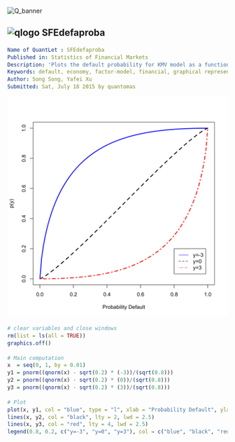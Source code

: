 
![Q_banner](https://github.com/QuantLet/Styleguide-and-Validation-procedure/blob/master/pictures/banner.png)

## ![qlogo](https://github.com/QuantLet/Styleguide-and-Validation-procedure/blob/master/pictures/qloqo.png) **SFEdefaproba**

```yaml
Name of QuantLet : SFEdefaproba 
Published in: Statistics of Financial Markets
Description: 'Plots the default probability for KMV model as a function of the state of the economy for 3 different states of the economy: bad (y=-3), typical (y=0) and good(y=3).'
Keywords: default, economy, factor-model, financial, graphical representation, one-factor-gaussian-model, plot, probability
Author: Song Song, Yafei Xu
Submitted: Sat, July 18 2015 by quantomas
```

![Picture1](SFEdefaproba-1.png)


```r
# clear variables and close windows
rm(list = ls(all = TRUE))
graphics.off()

# Main computation
x  = seq(0, 1, by = 0.01)
y1 = pnorm((qnorm(x) - sqrt(0.2) * (-3))/(sqrt(0.8)))
y2 = pnorm((qnorm(x) - sqrt(0.2) * (0))/(sqrt(0.8)))
y3 = pnorm((qnorm(x) - sqrt(0.2) * (3))/(sqrt(0.8)))

# Plot
plot(x, y1, col = "blue", type = "l", xlab = "Probability Default", ylab = "p(y)", lwd = 2.5)
lines(x, y2, col = "black", lty = 2, lwd = 2.5)
lines(x, y3, col = "red", lty = 4, lwd = 2.5)
legend(0.8, 0.2, c("y=-3", "y=0", "y=3"), col = c("blue", "black", "red"), lty = c(1, 2, 4)) 
```

